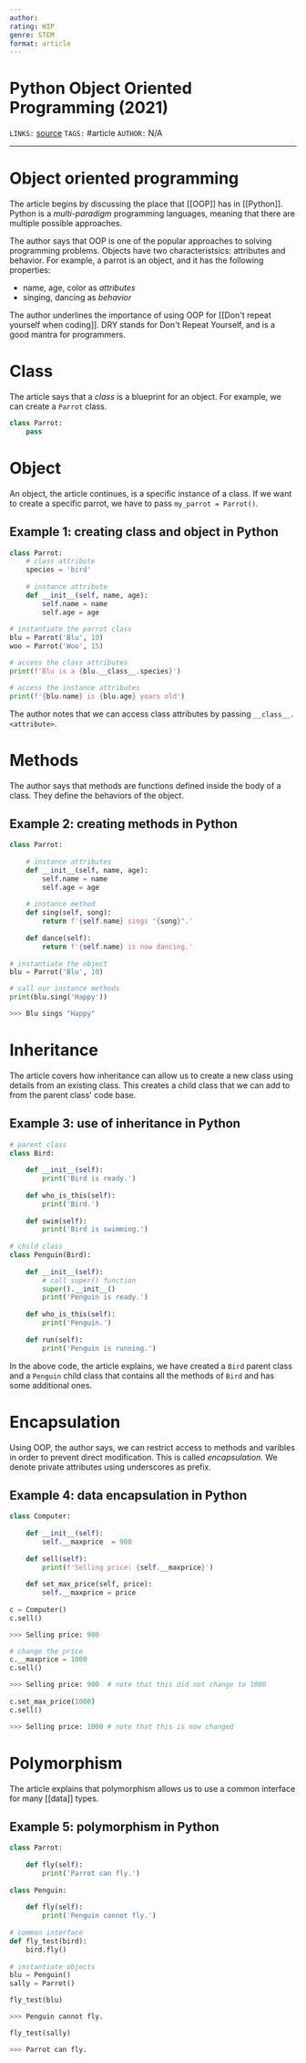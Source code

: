 ```yaml
---
author: 
rating: WIP 
genre: STEM
format: article
---
```

# Python Object Oriented Programming (2021)
`LINKS:` [source](https://www.programiz.com/python-programming/object-oriented-programming)
`TAGS:` #article
`AUTHOR:` N/A

---
# Object oriented programming
The article begins by discussing the place that [[OOP]] has in [[Python]]. Python is a *multi-paradigm* programming languages, meaning that there are multiple possible approaches. 

The author says that OOP is one of the popular approaches to solving programming problems. Objects have two characteristsics: attributes and behavior. For example, a parrot is an object, and it has the following properties:

- name, age, color as *attributes*
- singing, dancing as *behavior*

The author underlines the importance of using OOP for [[Don't repeat yourself when coding]]. DRY stands for Don't Repeat Yourself, and is a good mantra for programmers. 

# Class
The article says that a *class* is a blueprint for an object. For example, we can create a `Parrot` class.

```python
class Parrot:
	pass
```

# Object
An object, the article continues, is a specific instance of a class. If we want to create a specific parrot, we have to pass `my_parrot = Parrot()`. 

## Example 1: creating class and object in Python
```python
class Parrot:
	# class attribute
	species = 'bird'
	
	# instance attribute
	def __init__(self, name, age):
		self.name = name
		self.age = age
		
# instantiate the parrot class
blu = Parrot('Blu', 10)
woo = Parrot('Woo', 15)

# access the class attributes
print(f'Blu is a {blu.__class__.species}')

# access the instance attributes
print(f'{blu.name} is {blu.age} years old')
```

The author notes that we can access class attributes by passing `__class__.<attribute>`.

# Methods
The author says that methods are functions defined inside the body of a class. They define the behaviors of the object.

## Example 2: creating methods in Python
```python
class Parrot:
	
	# instance attributes
	def __init__(self, name, age):
		self.name = name
		self.age = age
		
	# instance method
	def sing(self, song):
		return f'{self.name} sings "{song}".'
	
	def dance(self):
		return f'{self.name} is now dancing.'
	
# instantiate the object
blu = Parrot('Blu', 10)

# call our instance methods
print(blu.sing('Happy'))

>>> Blu sings "Happy"
```

# Inheritance
The article covers how inheritance can allow us to create a new class using details from an existing class. This creates a child class that we can add to from the parent class' code base.

## Example 3: use of inheritance in Python
```python
# parent class
class Bird:
	
	def __init__(self):
		print('Bird is ready.')
		
	def who_is_this(self):
		print('Bird.')
		
	def swim(self):
		print('Bird is swimming.')
		
# child class
class Penguin(Bird):
	
	def __init__(self):
		# call super() function
		super().__init__()
		print('Penguin is ready.')
		
	def who_is_this(self):
		print('Penguin.')
		
	def run(self):
		print('Penguin is running.')
```

In the above code, the article explains, we have created a `Bird` parent class and a `Penguin` child class that contains all the methods of `Bird` and has some additional ones.

# Encapsulation
Using OOP, the author says, we can restrict access to methods and varibles in order to prevent direct modification. This is called *encapsulation.* We denote private attributes using underscores as prefix.

## Example 4: data encapsulation in Python
```python
class Computer:
	
	def __init__(self):
		self.__maxprice  = 900
		
	def sell(self):
		print(f'Selling price: {self.__maxprice}')
		
	def set_max_price(self, price):
		self.__maxprice = price
		
c = Computer()
c.sell()

>>> Selling price: 900

# change the price
c.__maxprice = 1000
c.sell()

>>> Selling price: 900	# note that this did not change to 1000
	
c.set_max_price(1000)
c.sell()

>>> Selling price: 1000	# note that this is now changed
```

# Polymorphism
The article explains that polymorphism allows us to use a common interface for many [[data]] types. 

## Example 5: polymorphism in Python
```python
class Parrot:
	
	def fly(self):
		print('Parrot can fly.')
		
class Penguin:
	
	def fly(self):
		print('Penguin cannot fly.')
		
# common interface
def fly_test(bird):
	bird.fly()
	
# instantiate objects
blu = Penguin()
sally = Parrot()

fly_test(blu)

>>> Penguin cannot fly.

fly_test(sally)

>>> Parrot can fly.

```